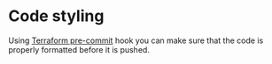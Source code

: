 # Code styling

Using [Terraform pre-commit](https://github.com/antonbabenko/pre-commit-terraform) hook you can make sure that the code is properly formatted before it is pushed.

